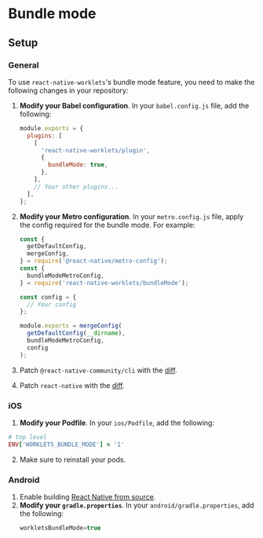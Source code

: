 # Bundle mode

## Setup

### General

To use `react-native-worklets`'s bundle mode feature, you need to make the following changes in your repository:

1. **Modify your Babel configuration**. In your `babel.config.js` file, add the following:
   ```javascript
   module.exports = {
     plugins: [
       [
         'react-native-worklets/plugin',
         {
           bundleMode: true,
         },
       ],
       // Your other plugins...
     ],
   };
   ```
2. **Modify your Metro configuration**. In your `metro.config.js` file, apply the config required for the bundle mode. For example:

   ```javascript
   const {
     getDefaultConfig,
     mergeConfig,
   } = require('@react-native/metro-config');
   const {
     bundleModeMetroConfig,
   } = require('react-native-worklets/bundleMode');

   const config = {
     // Your config
   };

   module.exports = mergeConfig(
     getDefaultConfig(__dirname),
     bundleModeMetroConfig,
     config
   );
   ```

3. Patch `@react-native-community/cli` with the [diff](../../.yarn/patches/@react-native-community-cli-plugin-npm-0.80.0-rc.4-af2762c07e.patch).
4. Patch `react-native` with the [diff](../../.yarn/patches/react-native-npm-0.80.0-rc.4-ad01aea617.patch).

### iOS

1. **Modify your Podfile**. In your `ios/Podfile`, add the following:

```ruby
# top level
ENV['WORKLETS_BUNDLE_MODE'] = '1'
```

2. Make sure to reinstall your pods.

### Android

1. Enable building [React Native from source](https://reactnative.dev/contributing/how-to-build-from-source#android).
2. **Modify your `gradle.properties`**. In your `android/gradle.properties`, add the following:
   ```groovy
   workletsBundleMode=true
   ```
